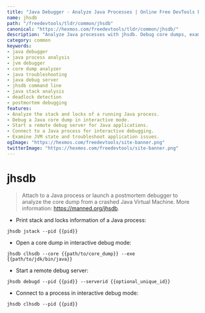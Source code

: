 ```yaml
---
title: "Java Debugger - Analyze Java Processes | Online Free DevTools by Hexmos"
name: jhsdb
path: "/freedevtools/tldr/common/jhsdb"
canonical: "https://hexmos.com/freedevtools/tldr/common/jhsdb/"
description: "Analyze Java processes with jhsdb. Debug core dumps, examine JVM state, and troubleshoot issues using this powerful command-line tool. Free online tool, no registration required."
category: common
keywords:
- java debugger
- java process analysis
- jvm debugger
- core dump analyzer
- java troubleshooting
- java debug server
- jhsdb command line
- java stack analysis
- deadlock detection
- postmortem debugging
features:
- Analyze the stack and locks of a running Java process.
- Debug a Java core dump in interactive mode.
- Start a remote debug server for Java applications.
- Connect to a Java process for interactive debugging.
- Examine JVM state and troubleshoot application issues.
ogImage: "https://hexmos.com/freedevtools/site-banner.png"
twitterImage: "https://hexmos.com/freedevtools/site-banner.png"
---
```


# jhsdb

> Attach to a Java process or launch a postmortem debugger to analyze the core dump from a crashed Java Virtual Machine.
> More information: <https://manned.org/jhsdb>.

- Print stack and locks information of a Java process:

`jhsdb jstack --pid {{pid}}`

- Open a core dump in interactive debug mode:

`jhsdb clhsdb --core {{path/to/core_dump}} --exe {{path/to/jdk/bin/java}}`

- Start a remote debug server:

`jhsdb debugd --pid {{pid}} --serverid {{optional_unique_id}}`

- Connect to a process in interactive debug mode:

`jhsdb clhsdb --pid {{pid}}`
